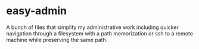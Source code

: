 easy-admin
==========

A bunch of files that simplify my administrative work including quicker navigation through a filesystem with a path memorization or ssh to a remote machine while preserving the same path.
